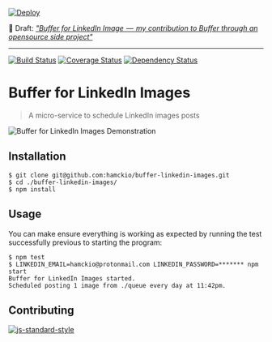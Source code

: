 [![Deploy](https://www.herokucdn.com/deploy/button.svg)](https://heroku.com/deploy)

:pencil: Draft: *["Buffer for LinkedIn Image  —  my contribution to Buffer through an opensource side project"](https://medium.com/@hamckio/buffer-for-linkedin-image-my-contribution-to-buffer-through-an-opensource-side-project-5df023503a0)*

---

[![Build Status](https://travis-ci.org/hamckio/buffer-linkedin-images.svg?branch=master)](https://travis-ci.org/hamckio/buffer-linkedin-images) 
[![Coverage Status](https://coveralls.io/repos/hamckio/buffer-linkedin-images/badge.svg?branch=master)](https://coveralls.io/r/hamckio/buffer-linkedin-images?branch=master) 
[![Dependency Status](https://gemnasium.com/hamckio/buffer-linkedin-images.svg)](https://gemnasium.com/hamckio/buffer-linkedin-images)

# Buffer for LinkedIn Images

> A micro-service to schedule LinkedIn images posts

![Buffer for LinkedIn Images Demonstration](https://s27.postimg.org/qprznhv83/ezgif_com_crop.gif)

## Installation

    $ git clone git@github.com:hamckio/buffer-linkedin-images.git
    $ cd ./buffer-linkedin-images/
    $ npm install
    
## Usage

You can make ensure everything is working as expected by running the test successfully previous to starting the program:
    
    $ npm test    
    $ LINKEDIN_EMAIL=hamckio@protonmail.com LINKEDIN_PASSWORD=******* npm start
    Buffer for LinkedIn Images started.
    Scheduled posting 1 image from ./queue every day at 11:42pm.    


## Contributing

[![js-standard-style](https://cdn.rawgit.com/feross/standard/master/badge.svg)](https://github.com/feross/standard)

